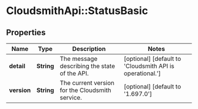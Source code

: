 # CloudsmithApi::StatusBasic

## Properties
Name | Type | Description | Notes
------------ | ------------- | ------------- | -------------
**detail** | **String** | The message describing the state of the API. | [optional] [default to &#39;Cloudsmith API is operational.&#39;]
**version** | **String** | The current version for the Cloudsmith service. | [optional] [default to &#39;1.697.0&#39;]


